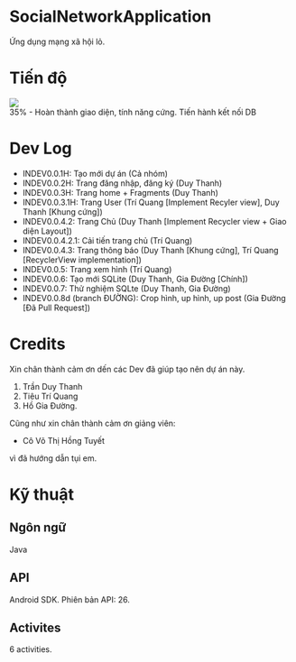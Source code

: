 # SocialNetworkApplication
Ứng dụng mạng xã hội lỏ.
# Tiến độ
![](https://geps.dev/progress/35)\
35% - Hoàn thành giao diện, tính năng cứng. Tiến hành kết nối DB
# Dev Log
- INDEV0.0.1H: Tạo mới dự án (Cả nhóm)
- INDEV0.0.2H: Trang đăng nhập, đăng ký (Duy Thanh)
- INDEV0.0.3H: Trang home + Fragments (Duy Thanh)
- INDEV0.0.3.1H: Trang User (Trí Quang [Implement Recyler view], Duy Thanh [Khung cứng])
- INDEV0.0.4.2: Trang Chủ (Duy Thanh [Implement Recycler view + Giao diện Layout])
- INDEV0.0.4.2.1: Cải tiến trang chủ (Trí Quang)
- INDEV0.0.4.3: Trang thông báo (Duy Thanh [Khung cứng], Trí Quang [RecyclerView implementation])
- INDEV0.0.5: Trang xem hình (Trí Quang)
- INDEV0.0.6: Tạo mới SQLite (Duy Thanh, Gia Đường [Chính])
- INDEV0.0.7: Thử nghiệm SQLte (Duy Thanh, Gia Đường)
- INDEV0.0.8d (branch ĐƯỜNG): Crop hình, up hình, up post (Gia Đường [Đã Pull Request]) 
# Credits
Xin chân thành cảm ơn dến các Dev đã giúp tạo nên dự án này.
1. Trần Duy Thanh
2. Tiêu Trí Quang
3. Hồ Gia Đường.

Cũng như xin chân thành cảm ơn giảng viên:

- Cô Võ Thị Hồng Tuyết

vì đã hướng dẫn tụi em.
# Kỹ thuật
## Ngôn ngữ
Java
## API
Android SDK. Phiên bản API: 26.
## Activites
6 activities.
